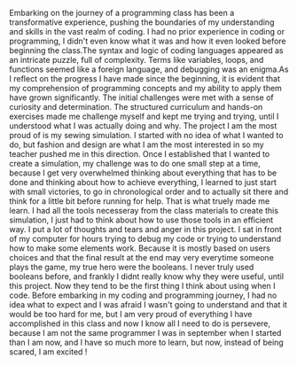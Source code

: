 Embarking on the journey of a programming class has been a transformative experience, pushing the boundaries of my understanding and skills in the vast realm of coding. I had no prior experience in coding or programming, I didn't even know what it was and how it even looked before beginning the class.The syntax and logic of coding languages appeared as an intricate puzzle, full of complexity. Terms like variables, loops, and functions seemed like a foreign language, and debugging was an enigma.As I reflect on the progress I have made since the beginning, it is evident that my comprehension of programming concepts and my ability to apply them have grown significantly. The initial challenges were met with a sense of curiosity and determination. The structured curriculum and hands-on exercises made me challenge myself and kept me trying and trying, until I understood what I was actually doing and why. The project I am the most proud of is my sewing simulation. I started with no idea of what I wanted to do, but fashion and design are what I am the most interested in so my teacher pushed me in this direction. Once I established that I wanted to create a simulation, my challenge was to do one small step at a time, because I get very overwhelmed thinking about everything that has to be done and thinking about how to achieve everything, I learned to just start with small victories, to go in chronological order and to actually sit there and think for a little bit before running for help. That is what truely made me learn. I had all the tools necesseray from the class materials to create this simulation, I just had to think about how to use those tools in an efficient way. I put a lot of thoughts and tears and anger in this project. I sat in front of my computer for hours trying to debug my code or trying to understand how to make some elements work. Because it is mostly based on users choices and that the final result at the end may very everytime someone plays the game, my true hero were the booleans. I never truly used booleans before, and frankly I didnt really know why they were useful, until this project. Now they tend to be the first thing I think about using when I code. Before embarking in my coding and programming journey, I had no idea what to expect and I was afraid I wasn't going to understand and that it would be too hard for me, but I am very proud of everything I have accomplished in this class and now I know all I need to do is persevere, because I am not the same programmer I was in september when I started than I am now, and I have so much more to learn, but now, instead of being scared, I am excited !
